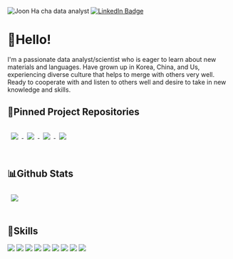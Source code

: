 ![Joon Ha cha data analyst](https://user-images.githubusercontent.com/63988120/171961744-a5f01583-411f-44a3-a4e0-0a6cc58b349c.png)
[![LinkedIn Badge](https://img.shields.io/badge/LinkedIn-Profile-informational?style=flat&logo=linkedin&logoColor=white&color=0D76A8)](https://www.linkedin.com/in/joon-cha-8a71ba219/)

# 👋Hello!

I'm a passionate data analyst/scientist who is eager to learn about new materials and languages. Have grown up in Korea, China, and Us, experiencing diverse culture that helps to merge with others very well. Ready to cooperate with and listen to others well and desire to take in new knowledge and skills.



## 📌Pinned Project Repositories ##


<a href="https://github.com/kier0813/PCA_Project">
  <img align="center" style="margin:1rem 0.5rem" src="https://github-readme-stats.vercel.app/api/pin/?username=kier0813&repo=PCA_Project&title_color=ffffff&text_color=c9cacc&icon_color=4AB197&bg_color=1A2B34" />
</a>

<a href="https://github.com/kier0813/NYPD_Project">
  <img align="center" style="margin:0.5rem" src="https://github-readme-stats.vercel.app/api/pin/?username=kier0813&repo=NYPD_Project&title_color=ffffff&text_color=c9cacc&icon_color=4AB197&bg_color=1A2B34" />
</a>

<a href="https://github.com/kier0813/Bank_Intern_Source_Code">
  <img align="center" style="margin:0.5rem" src="https://github-readme-stats.vercel.app/api/pin/?username=kier0813&repo=Bank_Intern_Source_Code&title_color=ffffff&text_color=c9cacc&icon_color=4AB197&bg_color=1A2B34" />
</a>

<a href="https://github.com/kier0813/Obesity_Project">
  <img align="center" style="margin:0.5rem" src="https://github-readme-stats.vercel.app/api/pin/?username=kier0813&repo=Obesity_Project&title_color=ffffff&text_color=c9cacc&icon_color=4AB197&bg_color=1A2B34" />
</a>

<br>
<br>

## 📊Github Stats ##
<a href="https://github.com/kier0813">
  <img align="center" style="margin:0.5rem" src="https://github-readme-stats.vercel.app/api/top-langs/?username=kier0813&hide=html,css&title_color=ffffff&text_color=c9cacc&icon_color=4AB197&bg_color=1A2B34" />
</a>


<br>
<br>

## 🔧Skills ##

![](https://img.shields.io/badge/Code-Python-informational?style=flat&logo=Python&logoColor=white&color=4AB197)
![](https://img.shields.io/badge/Code-MySQL-informational?style=flat&logo=MySQL&logoColor=white&color=4AB197)
![](https://img.shields.io/badge/Code-R-informational?style=flat&logo=R&logoColor=white&color=4AB197)
![](https://img.shields.io/badge/Code-Java-informational?style=flat&logo=Java&logoColor=white&color=4AB197)
![](https://img.shields.io/badge/Code-HTML-informational?style=flat&logo=HTML&logoColor=white&color=4AB197)
![](https://img.shields.io/badge/Code-JavaScript-informational?style=flat&logo=JavaScript&logoColor=white&color=4AB197)
![](https://img.shields.io/badge/Code-D3-informational?style=flat&logo=D3&logoColor=white&color=4AB197)
![](https://img.shields.io/badge/Style-CSS-informational?style=flat&logo=css3&logoColor=white&color=4AB197)
![](https://img.shields.io/badge/Tools-GitHub-informational?style=flat&logo=GitHub&logoColor=white&color=4AB197)



<!--
**kier0813/kier0813** is a ✨ _special_ ✨ repository because its `README.md` (this file) appears on your GitHub profile.

Here are some ideas to get you started:

- 🔭 I’m currently working on ...
- 🌱 I’m currently learning ...
- 👯 I’m looking to collaborate on ...
- 🤔 I’m looking for help with ...
- 💬 Ask me about ...
- 📫 How to reach me: ...
- 😄 Pronouns: ...
- ⚡ Fun fact: ...
-->
